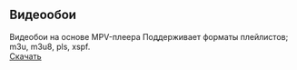 ## Видеообои
Видеобои на основе MPV-плеера
Поддерживает форматы плейлистов; m3u, m3u8, pls, xspf.  
[Скачать]( https://drive.google.com/file/d/1o64SQv0iAb3uc4AUhsXHtyIxBxt8Mzuz/view?usp=sharing )

